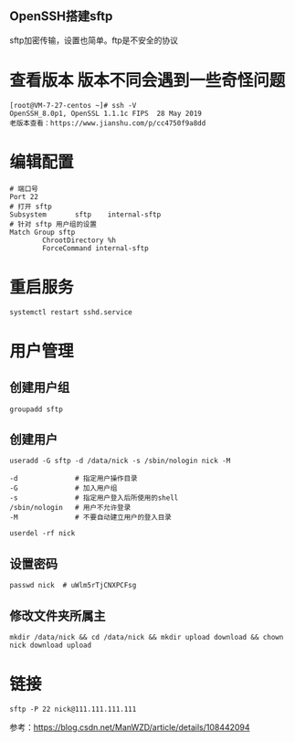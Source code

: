 ## OpenSSH搭建sftp
sftp加密传输，设置也简单。ftp是不安全的协议

# 查看版本 版本不同会遇到一些奇怪问题
```
[root@VM-7-27-centos ~]# ssh -V
OpenSSH_8.0p1, OpenSSL 1.1.1c FIPS  28 May 2019
老版本查看：https://www.jianshu.com/p/cc4750f9a8dd
```

# 编辑配置
```
# 端口号
Port 22
# 打开 sftp
Subsystem       sftp    internal-sftp
# 针对 sftp 用户组的设置
Match Group sftp
        ChrootDirectory %h
        ForceCommand internal-sftp
```

# 重启服务
```
systemctl restart sshd.service
```

# 用户管理 

## 创建用户组
```
groupadd sftp
```

## 创建用户
```
useradd -G sftp -d /data/nick -s /sbin/nologin nick -M

-d              # 指定用户操作目录
-G              # 加入用户组
-s              # 指定用户登入后所使用的shell
/sbin/nologin   # 用户不允许登录
-M              # 不要自动建立用户的登入目录

userdel -rf nick

```
## 设置密码
```
passwd nick  # uWlm5rTjCNXPCFsg
```

## 修改文件夹所属主
```
mkdir /data/nick && cd /data/nick && mkdir upload download && chown nick download upload
```


# 链接
```
sftp -P 22 nick@111.111.111.111
```

参考：https://blog.csdn.net/ManWZD/article/details/108442094
